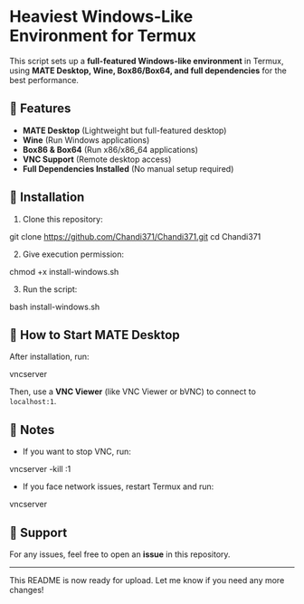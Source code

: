 # Heaviest Windows-Like Environment for Termux  
This script sets up a **full-featured Windows-like environment** in Termux, using **MATE Desktop, Wine, Box86/Box64, and full dependencies** for the best performance.  

## 🔹 Features  
- **MATE Desktop** (Lightweight but full-featured desktop)  
- **Wine** (Run Windows applications)  
- **Box86 & Box64** (Run x86/x86_64 applications)  
- **VNC Support** (Remote desktop access)  
- **Full Dependencies Installed** (No manual setup required)  

## 🔹 Installation  
1. Clone this repository:

git clone https://github.com/Chandi371/Chandi371.git cd Chandi371

2. Give execution permission:

chmod +x install-windows.sh

3. Run the script:

bash install-windows.sh

## 🔹 How to Start MATE Desktop  
After installation, run:

vncserver

Then, use a **VNC Viewer** (like VNC Viewer or bVNC) to connect to `localhost:1`.  

## 🔹 Notes  
- If you want to stop VNC, run:

vncserver -kill :1

- If you face network issues, restart Termux and run:

vncserver

## 🔹 Support  
For any issues, feel free to open an **issue** in this repository.  

---

This README is now ready for upload. Let me know if you need any more changes!

